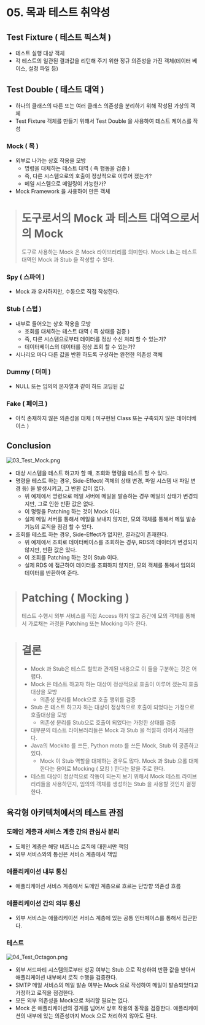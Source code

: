 # 05. 목과 테스트 취약성
## Test Fixture ( 테스트 픽스쳐 )

- 테스트 실행 대상 객체
- 각 테스트의 일관된 결과값을 리턴해 주기 위한 정규 의존성을 가진 객체(데이터 베이스, 설정 파일 등)

## Test Double ( 테스트 대역 )

- 하나의 클래스의 다른 또는 여러 클래스 의존성을 분리하기 위해 작성된 가상의 객체
- Test Fixture 객체를 만들기 위해서 Test Double 을 사용하여 테스트 케이스를 작성

### Mock ( 목 )

- 외부로 나가는 상호 작용을 모방
    - 명령을 대체하는 테스트 대역 ( 즉 행동을 검증 )
    - 즉, 다른 시스템으로의 호출이 정상적으로 이루어 졌는가?
    - 메일 시스템으로 메일링이 가능한가?
- Mock Framework 을 사용하여 만든 객체

> # 도구로서의 Mock 과 테스트 대역으로서의 Mock
> 도구로 사용하는 Mock 은 Mock 라이브러리를 의미한다. Mock Lib.는 테스트 대역인 Mock 과 Stub 을 작성할 수 있다.

### Spy ( 스파이 )

- Mock 과 유사하지만, 수동으로 직접 작성한다.

### Stub ( 스텁 )

- 내부로 들어오는 상호 작용을 모방
    - 조회를 대체하는 테스트 대역 ( 즉 상태를 검증 )
    - 즉, 다른 시스템으로부터 데이터를 정상 수신 처리 할 수 있는가?
    - 데이터베이스의 데이터를 정상 조회 할 수 있는가?
- 시나리오 마다 다른 값을 반환 하도록 구성하는 완전한 의존성 객체

### Dummy ( 더미 )

- NULL 또는 임의의 몬자열과 같이 하드 코딩된 값

### Fake ( 페이크 )

- 아직 존재하지 않은 의존성을 대체 ( 미구현된 Class 또는 구축되지 않은 데이터베이스 )

## Conclusion

![03_Test_Mock.png](03_Test_Mock.png)

- 대상 시스템을 테스트 하고자 할 때, 조회와 명령을 테스트 할 수 있다.
- 명령을 테스트 하는 경우, Side-Effect( 객체의 상태 변경, 파일 시스템 내 파일 변경 등) 을 발생시키고, 그 반환 값이 없다.
    - 위 예제에서 명령으로 메일 서버에 메일을 발송하는 경우 메일의 상태가 변경되지만, 그로 인한 반환 값은 없다.
    - 이 명령을 Patching 하는 것이 Mock 이다.
    - 실제 메일 서버를 통해서 메일을 보내지 않지만, 모의 객체를 통해서 메일 발송 기능의 로직을 점검 할 수 있다.
- 조회를 테스트 하는 경우, Side-Effect가 없지만, 결과값이 존재한다.
    - 위 예제에서 조회로 데이터베이스를 조회하는 경우, RDS의 데이터가 변경되지 않지만, 반환 값은 있다.
    - 이 조회를 Patching 하는 것이 Stub 이다.
    - 실제 RDS 에 접근하여 데이터를 조회하지 않지만, 모의 객체를 통해서 임의의 데이터를 반환하여 준다.

> # Patching ( Mocking )
> 테스트 수행시 외부 서비스를 직접 Access 하지 않고 중간에 모의 객체를 통해서 가로채는 과정을 Patching 또는 Mocking 이라 한다.

> # 결론
> - Mock 과 Stub은 테스트 철학과 관계된 내용으로 이 둘을 구분하는 것은 어렵다.
> - Mock 은 테스트 하고자 하는 대상이 정상적으로 호출이 이루어 졌는지 호출 대상을 모방
>   - 의존성 분리를 Mock으로 호출 행위를 검증
> - Stub 은 테스트 하고자 하는 대상이 정상적으로 호출이 되었다는 가정으로 호출대상을 모방
>   - 의존성 분리를 Stub으로 호출이 되었다는 가정한 상태를 검증
> - 대부분의 테스트 라이브러리들은 Mock 과 Stub 을 적절히 섞어서 제공한다.
> - Java의 Mockito 를 쓰든, Python moto 를 쓰든 Mock, Stub 이 공존하고 있다.
>   - Mock 이 Stub 역할을 대체하는 경우도 많다. Mock 과 Stub 으롤 대체한다는 용어로 Mocking ( 모킹 ) 한다는 말을 주로 한다.
> - 테스트 대상이 정상적으로 작동이 되는지 보기 위해서 Mock 테스트 라이브러리들을 사용하던지, 임의의 객체를 생성하는 Stub 을 사용할 것인지 결정한다.

## 육각형 아키텍처에서의 테스트 관점

### 도메인 계층과 서비스 계층 간의 관심사 분리

- 도메인 계층은 해당 비즈니스 로직에 대한서만 책임
- 외부 서비스와의 통신은 서비스 계층에서 책임

### 애플리케이션 내부 통신

- 애플리케이션 서비스 계층에서 도메인 계층으로 흐르는 단방향 의존성 흐름

### 애플리케이션 간의 외부 통신

- 외부 서비스는 애플리케이션 서비스 계층에 있는 공통 인터페이스를 통해서 접근한다.

### 테스트

![04_Test_Octagon.png](04_Test_Octagon.png)

- 외부 서드파티 시스템의로부터 성공 여부는 Stub 으로 작성하여 반환 값을 받아서 애플리케이션 내부에서 로직 수행을 검증한다.
- SMTP 메일 서비스의 메일 발송 여부는 Mock 으로 작성하여 메일이 발송되었다고 가정하고 로직을 점검한다.
- 모든 외부 의존성을 Mock으로 처리할 필요는 없다.
- Mock 은 애플리케이션의 경계를 넘어서 상호 작용의 동작을 검증한다. 애플리케이션의 내부에 있는 의존성까지 Mock 으로 처리하지 않아도 된다.
